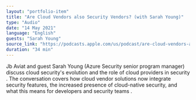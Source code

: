 ```yaml
---
layout: "portfolio-item"
title: "Are Cloud Vendors also Security Vendors? (with Sarah Young)"
type: "Audio"
date: "14 May 2021"
language: "English"
guests: "Sarah Young"
source_link: "https://podcasts.apple.com/us/podcast/are-cloud-vendors-also-security-vendors-with-sarah-young/id1535238655?i=1000521717965"
duration: "34 min"
---
```


Jb Aviat and guest Sarah Young (Azure Security senior program manager) discuss cloud security's evolution and the role of cloud providers in security . The conversation covers how cloud vendor solutions now integrate security features, the increased presence of cloud-native security, and what this means for developers and security teams .
